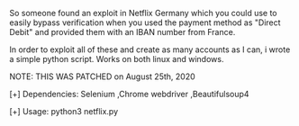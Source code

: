 So someone found an exploit in Netflix Germany which you could use to easily bypass verification when you used the payment method as "Direct Debit" and provided them with an IBAN number from France.

In order to exploit all of these and create as many accounts as I can, i wrote a simple python script.
Works on both linux and windows.

NOTE:
THIS WAS PATCHED on August 25th, 2020

[+] Dependencies:
Selenium ,Chrome webdriver ,Beautifulsoup4

[+] Usage:
python3 netflix.py
